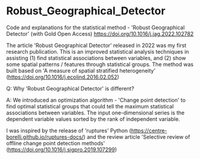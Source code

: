 # Robust_Geographical_Detector
Code and explanations for the statistical method - 'Robust Geographical Detector' (with Gold Open Access) https://doi.org/10.1016/j.jag.2022.102782

The article 'Robust Geographical Detector' released in 2022 was my first research publication. This is an improved statistical analysis techniques in assisting (1) find statistical associations between variables, and (2) show some spatial patterns / features through statistical groups. The method was built based on 'A measure of spatial stratified heterogeneity' (https://doi.org/10.1016/j.ecolind.2016.02.052)

Q: Why 'Robust Geographical Detector' is different?

A: We introduced an optimization algorithm - 'Change point detection' to find optimal statistical groups that could tell the maximum statistical associations between variables. The input one-dimensional series is the dependent variable values sorted by the rank of independent variable. 

I was inspired by the release of 'ruptures' Python (https://centre-borelli.github.io/ruptures-docs/) and the review article 'Selective review of offline change point detection methods' (https://doi.org/10.1016/j.sigpro.2019.107299)
